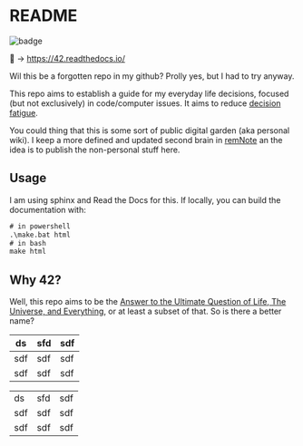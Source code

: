 # README

![badge](https://readthedocs.org/projects/42/badge/?version=latest)

:link: -> https://42.readthedocs.io/

Wil this be a forgotten repo in my github? Prolly yes, but I had to try
anyway.

This repo aims to establish a guide for my everyday life decisions,
focused (but not exclusively) in code/computer issues. It aims to reduce
[decision fatigue](https://en.wikipedia.org/wiki/Decision_fatigue).

You could thing that this is some sort of public digital garden
(aka personal wiki). I keep a more defined and updated second brain in
[remNote](https://www.remnote.io/) an the idea is to publish the non-personal
stuff here.

## Usage

I am using sphinx and Read the Docs for this. If locally, you can
build the documentation with:

```txt
# in powershell
.\make.bat html
# in bash
make html
```

## Why 42?

Well, this repo aims to be the [Answer to the Ultimate Question of Life, The Universe, and Everything](https://en.wikipedia.org/wiki/Phrases_from_The_Hitchhiker%27s_Guide_to_the_Galaxy#Answer_to_the_Ultimate_Question_of_Life,_the_Universe,_and_Everything_(42)),
or at least a subset of that. So
is there a better name?


<table class="tg">
<thead>
  <tr>
    <th class="tg-0lax">ds</th>
    <th class="tg-0lax">sfd</th>
    <th class="tg-0lax">sdf</th>
  </tr>
</thead>
<tbody>
  <tr>
    <td class="tg-0lax">sdf</td>
    <td class="tg-0lax">sdf</td>
    <td class="tg-0lax">sdf</td>
  </tr>
  <tr>
    <td class="tg-0lax">sdf</td>
    <td class="tg-0lax">sdf</td>
    <td class="tg-0lax">sdf</td>
  </tr>
</tbody>
</table>


<table class="tg">
<tbody>
  <tr>
    <td class="tg-0lax">ds</td>
    <td class="tg-0lax">sfd</td>
    <td class="tg-0lax">sdf</td>
  </tr>
  <tr>
    <td class="tg-0lax">sdf</td>
    <td class="tg-0lax">sdf</td>
    <td class="tg-0lax">sdf</td>
  </tr>
  <tr>
    <td class="tg-0lax">sdf</td>
    <td class="tg-0lax">sdf</td>
    <td class="tg-0lax">sdf</td>
  </tr>
</tbody>
</table>



